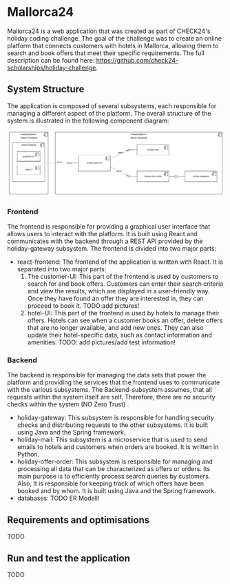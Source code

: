 # Mallorca24

Mallorca24 is a web application that was created as part of CHECK24's holiday coding challenge.
The goal of the challenge was to create an online platform that connects customers with hotels in Mallorca, allowing them to search and book offers that meet their specific requirements.
The full description can be found here: https://github.com/check24-scholarships/holiday-challenge.

## System Structure

The application is composed of several subsystems, each responsible for managing a different aspect of the platform. The overall structure of the system is illustrated in the following component diagram:

![component diagram showing the structure of the system](https://github.com/florianfoerg/mallorca24/blob/master/rsc/structure%20holiday%20challenge.png)

### Frontend
The frontend is responsible for providing a graphical user interface that allows users to interact with the platform.
It is built using React and communicates with the backend through a REST API provided by the holiday-gateway subsystem.
The frontend is divided into two major parts:

- react-frontend: The frontend of the application is written with React. It is separated into two major parts:
    1. The customer-UI: This part of the frontend is used by customers to search for and book offers. Customers can enter their search criteria and view the results, which are displayed in a user-friendly way. Once they have found an offer they are interested in, they can proceed to book it.
       TODO:add pictures!
    2. hotel-UI: This part of the frontend is used by hotels to manage their offers. Hotels can see when a customer books an offer, delete offers that are no longer available, and add new ones. They can also update their hotel-specific data, such as contact information and amenities.
       TODO: add pictures/add test information!

### Backend
The backend is responsible for managing the data sets that power the platform and providing the services that the frontend uses to communicate with the various subsystems. The Backend-subsystem assumes, that all requests within the system itself are self. Therefore, there are no security checks within the system (NO Zero Trust)
.
- holiday-gateway: This subsystem is responsible for handling security checks and distributing requests to the other subsystems. It is built using Java and the Spring framework.
- holiday-mail: This subsystem is a microservice that is used to send emails to hotels and customers when orders are booked. It is written in Python.
- holiday-offer-order: This subsystem is responsible for managing and processing all data that can be characterized as offers or orders. Its main purpose is to efficiently process search queries by customers. Also, It is responsible for keeping track of which offers have been booked and by whom. It is built using Java and the Spring framework.
- databases: TODO ER Modell!

## Requirements and optimisations

TODO

## Run and test the application

TODO
